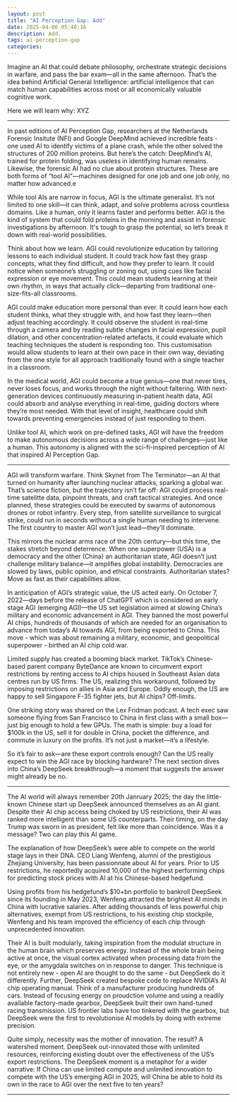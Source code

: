 ```yaml
---
layout: post
title: "AI Perception Gap: Add"
date: 2025-04-06 05:40:16
description: Add.
tags: ai-perception-gap
categories: 
---
```


Imagine an AI that could debate philosophy, orchestrate strategic decisions in warfare, and pass the bar exam—all in the same afternoon. That’s the idea behind Artificial General Intelligence: artificial intelligence that can match human capabilities across most or all economically valuable cognitive work.

Here we will learn why: XYZ

<hr class="dots">


In past editions of AI Perception Gap, researchers at the Netherlands Forensic Insitute (NFI) and Google DeepMind achieved incredible feats - one used AI to identify victims of a plane crash, while the other solved the structures of 200 million proteins. But here’s the catch: DeepMind’s AI, trained for protein folding, was useless in identifying human remains. Likewise, the forensic AI had no clue about protein structures. These are both forms of “tool AI”—machines designed for one job and one job only, no matter how advanced.e

While tool AIs are narrow in focus, AGI is the ultimate generalist. It’s not limited to one skill—it can think, adapt, and solve problems across countless domains. Like a human, only it learns faster and performs better. AGI is the kind of system that could fold proteins in the morning and assist in forensic investigations by afternoon. It's tough to grasp the potential, so let’s break it down with real-world possibilities.

Think about how we learn. AGI could revolutionize education by tailoring lessons to each individual student. It could track how fast they grasp concepts, what they find difficult, and how they prefer to learn. It could notice when someone’s struggling or zoning out, using cues like facial expression or eye movement. This could mean students learning at their own rhythm, in ways that actually click—departing from traditional one-size-fits-all classrooms.

AGI could make education more personal than ever. It could learn how each student thinks, what they struggle with, and how fast they learn—then adjust teaching accordingly. It could observe the student in real-time through a camera and by reading subtle changes in facial expression, pupil dilation, and other concentration-related artefacts, it could evaluate which teaching techniques the student is responding too. This customisation would allow students to learn at their own pace in their own way, deviating from the one style for all approach traditionally found with a single teacher in a classroom.

In the medical world, AGI could become a true genius—one that never tires, never loses focus, and works through the night without faltering. With next-generation devices continuously measuring in-patient health data, AGI could absorb and analyse everything in real-time, guiding doctors where they’re most needed. With that level of insight, healthcare could shift towards preventing emergencies instead of just responding to them.

Unlike tool AI, which work on pre-defined tasks, AGI will have the freedom to make autonomous decisions across a wide range of challenges—just like a human. This autonomy is aligned with the sci-fi-inspired perception of AI that inspired AI Perception Gap.

<hr class="dots">

AGI will transform warfare. Think Skynet from The Terminator—an AI that turned on humanity after launching nuclear attacks, sparking a global war. That’s science fiction, but the trajectory isn’t far off: AGI could process real-time satelitte data, pinpoint threats, and craft tactical strategies. And once planned, these strategies could be executed by swarms of autonomous drones or robot infantry. Every step, from satellite surveillance to surgical strike, could run in seconds without a single human needing to intervene. The first country to master AGI won’t just lead—they’ll dominate.

This mirrors the nuclear arms race of the 20th century—but this time, the stakes stretch beyond deterrence. When one superpower (USA) is a democracy and the other (China) an authoritarian state, AGI doesn’t just challenge military balance—it amplifies global instability. Democracies are slowed by laws, public opinion, and ethical constraints. Authoritarian states? Move as fast as their capabilities allow.

In anticipation of AGI’s strategic value, the US acted early. On October 7, 2022—days before the release of ChatGPT which is considered an early stage AGI (emerging AGI)—the US set legislation aimed at slowing China’s military and economic advancement in AGI. They banned the most powerful AI chips, hundreds of thousands of which are needed for an organisation to advance from today’s AI towards AGI, from being exported to China. This move - which was about remaining a military, economic, and geopolitical superpower - birthed an AI chip cold war.

Limited supply has created a booming black market. TikTok’s Chinese-based parent company ByteDance are known to circumvent export restrictions by renting access to AI chips housed in Southeast Asian data centres run by US firms. The US, realizing this workaround, followed by imposing restrictions on allies in Asia and Europe. Oddly enough, the US are happy to sell Singapore F-35 fighter jets, but AI chips? Off-limits.

One striking story was shared on the Lex Fridman podcast. A tech exec saw someone flying from San Francisco to China in first class with a small box—just big enough to hold a few GPUs. The math is simple: buy a load for $100k in the US, sell it for double in China, pocket the difference, and commute in luxury on the profits. It’s not just a market—it’s a lifestyle.

So it’s fair to ask—are these export controls enough? Can the US really expect to win the AGI race by blocking hardware? The next section dives into China’s DeepSeek breakthrough—a moment that suggests the answer might already be no.

<hr class="dots">

The AI world will always remember 20th Janruary 2025; the day the little-known Chinese start up DeepSeek announced themselves as an AI giant. Despite their AI chip access being choked by US restrictions, their AI was ranked more intelligent than some US counterparts. Their timing, on the day Trump was sworn in as president, felt like more than coincidence. Was it a message? Two can play this AI game.

The explanation of how DeepSeek’s were able to compete on the world stage lays in their DNA. CEO Liang Wenfeng, alumni of the prestigious Zhejiang University, has been passionnate about AI for years. Prior to US restrictions, he reportedly acquired 10,000 of the highest performing chips for predicting stock prices with AI at his Chinese-based hedgefund.

Using profits from his hedgefund’s $10+bn portfolio to bankroll DeepSeek since its founding in May 2023, Wenfeng attracted the brightest AI minds in China with lucrative salaries. After adding thousands of less powerful chip alternatives, exempt from US restrictions, to his existing chip stockpile, Wenfeng and his team improved the efficiency of each chip through unprecedented innovation.

Their AI is built modularly, taking inspiration from the modulat structure in the human brain which preserves energy. Instead of the whole brain being active at once, the visual cortex activated when processing data from the eye, or the amygdala switches on in response to danger. This technique is not entirely new - open AI are thought to do the same - but DeepSeek do it differently. Further, DeepSeek created bespoke code to replace NVIDIA’s AI chip operating manual. Think of a manufacturer producing hundreds of cars. Instead of focusing energy on proudction volume and using a readily available factory-made gearbox, DeepSeek built their own hand-tuned racing transmission. US frontier labs have too tinkered with the gearbox, but DeepSeek were the first to revolutionise AI models by doing with extreme precision.

Quite simply, necessity was the mother of innovation. The result? A watershed moment. DeepSeek out-innovated those with unlimited resources, reinforcing existing doubt over the effectiveness of the US’s export restrictions. The DeepSeek moment is a metaphor for a wider narrative: If China can use limited compute and unlimited innovation to compete with the US’s emerging AGI in 2025, will China be able to hold its own in the race to AGI over the next five to ten years?

<hr class="dots">